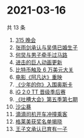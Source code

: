 # 2021-03-16

共 13 条

<!-- BEGIN ZHIHUSEARCH -->
<!-- 最后更新时间 Tue Mar 16 2021 11:06:53 GMT+0800 (China Standard Time) -->
1. [315 晚会](https://www.zhihu.com/search?q=315)
1. [张雨剑承认与吴倩已婚生子](https://www.zhihu.com/search?q=张雨剑吴倩)
1. [何炅与男子牵手过马路](https://www.zhihu.com/search?q=何炅)
1. [进击的巨人动画更新](https://www.zhihu.com/search?q=进击的巨人)
1. [比特币触及 6 万美元大关](https://www.zhihu.com/search?q=比特币)
1. [电影《阿凡达》重映](https://www.zhihu.com/search?q=阿凡达)
1. [《少年的你》入围奥斯卡](https://www.zhihu.com/search?q=少年的你)
1. [iG 2:0 TT 晋级季后赛](https://www.zhihu.com/search?q=ig)
1. [《吐槽大会》第五季第七期](https://www.zhihu.com/search?q=吐槽大会)
1. [沙尘暴](https://www.zhihu.com/search?q=沙尘暴)
1. [滴滴司机开车冲撞乘客](https://www.zhihu.com/search?q=滴滴)
1. [格莱美获奖名单揭晓](https://www.zhihu.com/search?q=格莱美)
1. [王子文承认已育有一子](https://www.zhihu.com/search?q=王子文)
<!-- END ZHIHUSEARCH -->
